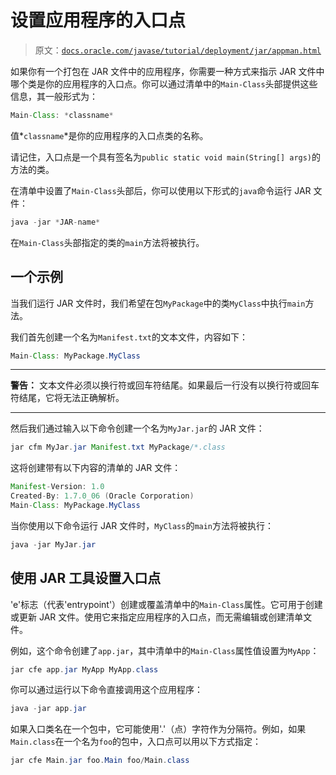 # 设置应用程序的入口点

> 原文：[`docs.oracle.com/javase/tutorial/deployment/jar/appman.html`](https://docs.oracle.com/javase/tutorial/deployment/jar/appman.html)

如果你有一个打包在 JAR 文件中的应用程序，你需要一种方式来指示 JAR 文件中哪个类是你的应用程序的入口点。你可以通过清单中的`Main-Class`头部提供这些信息，其一般形式为：

```java
Main-Class: *classname*

```

值*`classname`*是你的应用程序的入口点类的名称。

请记住，入口点是一个具有签名为`public static void main(String[] args)`的方法的类。

在清单中设置了`Main-Class`头部后，你可以使用以下形式的`java`命令运行 JAR 文件：

```java
java -jar *JAR-name*

```

在`Main-Class`头部指定的类的`main`方法将被执行。

## 一个示例

当我们运行 JAR 文件时，我们希望在包`MyPackage`中的类`MyClass`中执行`main`方法。

我们首先创建一个名为`Manifest.txt`的文本文件，内容如下：

```java
Main-Class: MyPackage.MyClass

```

* * *

**警告：** 文本文件必须以换行符或回车符结尾。如果最后一行没有以换行符或回车符结尾，它将无法正确解析。

* * *

然后我们通过输入以下命令创建一个名为`MyJar.jar`的 JAR 文件：

```java
jar cfm MyJar.jar Manifest.txt MyPackage/*.class

```

这将创建带有以下内容的清单的 JAR 文件：

```java
Manifest-Version: 1.0
Created-By: 1.7.0_06 (Oracle Corporation)
Main-Class: MyPackage.MyClass

```

当你使用以下命令运行 JAR 文件时，`MyClass`的`main`方法将被执行：

```java
java -jar MyJar.jar

```

## 使用 JAR 工具设置入口点

'e'标志（代表'entrypoint'）创建或覆盖清单中的`Main-Class`属性。它可用于创建或更新 JAR 文件。使用它来指定应用程序的入口点，而无需编辑或创建清单文件。

例如，这个命令创建了`app.jar`，其中清单中的`Main-Class`属性值设置为`MyApp`：

```java
jar cfe app.jar MyApp MyApp.class

```

你可以通过运行以下命令直接调用这个应用程序：

```java
java -jar app.jar

```

如果入口类名在一个包中，它可能使用'.'（点）字符作为分隔符。例如，如果`Main.class`在一个名为`foo`的包中，入口点可以用以下方式指定：

```java
jar cfe Main.jar foo.Main foo/Main.class

```
